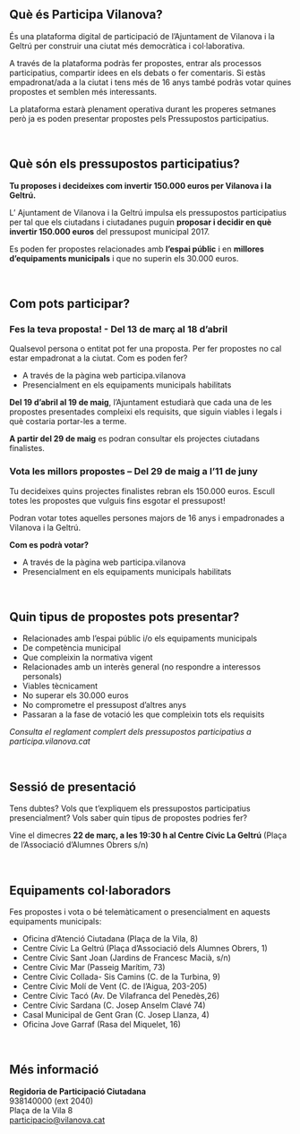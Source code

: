 ## Què és Participa Vilanova?

És una plataforma digital de participació de l’Ajuntament de Vilanova i la Geltrú per construir una ciutat més democràtica i col·laborativa.

A través de la plataforma podràs fer propostes, entrar als processos participatius, compartir idees en els debats o fer comentaris. Si estàs empadronat/ada a la ciutat i tens més de 16 anys també podràs votar quines propostes et semblen més interessants.

La plataforma estarà plenament operativa durant les properes setmanes però ja es poden presentar propostes pels Pressupostos participatius.

<br />

## Què són els pressupostos participatius?

**Tu proposes i decideixes com invertir 150.000 euros per Vilanova i la Geltrú.**

L’ Ajuntament de Vilanova i la Geltrú impulsa els pressupostos participatius per tal que els ciutadans i ciutadanes puguin **proposar i decidir en què  invertir 150.000 euros** del pressupost municipal 2017.

Es poden fer propostes relacionades amb **l’espai públic** i en **millores d’equipaments municipals** i que no superin els 30.000 euros.

<br />

## Com pots participar?

<h3 class="section-heading section-heading__spaced">Fes la teva proposta! - Del 13 de març al 18 d’abril</h3>

Qualsevol persona o entitat pot fer una proposta. Per fer propostes no cal estar empadronat a la ciutat. Com es poden fer?

- A través de la pàgina web participa.vilanova
- Presencialment en els equipaments municipals habilitats

**Del 19 d’abril al 19 de maig**, l’Ajuntament estudiarà que cada una de les propostes presentades compleixi els requisits, que siguin viables i legals i què costaria portar-les a terme.

**A partir del 29 de maig** es podran consultar els projectes ciutadans finalistes.

<h3 class="section-heading section-heading__spaced">Vota les millors propostes – Del 29 de maig a l’11 de juny</h3>

Tu decideixes quins projectes finalistes rebran els 150.000 euros.  Escull totes les propostes que vulguis fins esgotar el pressupost!

Podran votar totes aquelles persones majors de 16 anys i empadronades a Vilanova i la Geltrú.

**Com es podrà votar?**

- A través de la pàgina web participa.vilanova
- Presencialment en els equipaments municipals habilitats

<br />

## Quin tipus de propostes pots presentar?

- Relacionades amb l’espai públic i/o els equipaments municipals
- De competència municipal
- Que compleixin la normativa vigent
- Relacionades amb un interès general (no respondre a interessos personals)
- Viables tècnicament
- No superar els 30.000 euros
- No comprometre el pressupost d’altres anys
- Passaran a la fase de votació les que compleixin tots els requisits

*Consulta el reglament complert dels pressupostos participatius a participa.vilanova.cat*

<br />

## Sessió de presentació

Tens dubtes? Vols que t’expliquem els pressupostos participatius presencialment? Vols saber quin tipus de propostes podries fer?

Vine el dimecres **22 de març, a les 19:30 h al Centre Cívic La Geltrú** (Plaça de l’Associació d’Alumnes Obrers s/n)

<br />

## Equipaments col·laboradors

Fes propostes i vota o bé telemàticament o presencialment en aquests equipaments municipals:

- Oficina d’Atenció Ciutadana (Plaça de la Vila, 8)
- Centre Cívic La Geltrú (Plaça d’Associació dels Alumnes Obrers, 1)
- Centre Cívic Sant Joan (Jardins de Francesc Macià, s/n)
- Centre Cívic Mar (Passeig Marítim, 73)
- Centre Cívic Collada- Sis Camins (C. de la Turbina, 9)
- Centre Cívic Molí de Vent (C. de l’Aigua, 203-205)
- Centre Cívic Tacó (Av. De Vilafranca del Penedès,26)
- Centre Cívic Sardana (C. Josep Anselm Clavé 74)
- Casal Municipal de Gent Gran (C. Josep Llanza, 4)
- Oficina Jove Garraf (Rasa del Miquelet, 16)

<br />

## Més informació

**Regidoria de Participació Ciutadana**<br />
938140000 (ext 2040)<br />
Plaça de la Vila 8<br />
[participacio@vilanova.cat](mailto:participacio@vilanova.cat)
